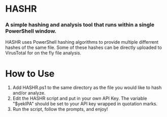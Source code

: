 # HASHR
### A simple hashing and analysis tool that runs within a single PowerShell window.

HASHR uses PowerShell hashing algorithms to provide multiple differrent hashes of the same file. Some of these hashes can be directly uploaded to VirusTotal for on the fly file analysis.

# How to Use
1. Add HASHR.ps1 to the same directory as the file you would like to hash and/or analyze.
2. Edit the HASHR script and put in your own API Key. The variable "$yekIPA" should be set to your API key wrapped in quotation marks.
3. Run the script, follow the prompts, and enjoy!
